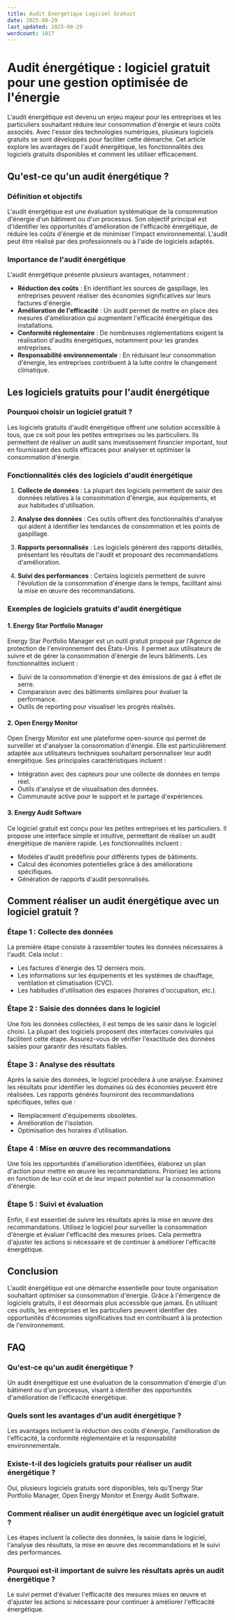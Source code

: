 ```yaml
---
title: Audit Energetique Logiciel Gratuit
date: 2025-08-29
last_updated: 2025-08-29
wordcount: 1017
---
```


# Audit énergétique : logiciel gratuit pour une gestion optimisée de l'énergie

L'audit énergétique est devenu un enjeu majeur pour les entreprises et les particuliers souhaitant réduire leur consommation d'énergie et leurs coûts associés. Avec l'essor des technologies numériques, plusieurs logiciels gratuits se sont développés pour faciliter cette démarche. Cet article explore les avantages de l'audit énergétique, les fonctionnalités des logiciels gratuits disponibles et comment les utiliser efficacement.

## Qu'est-ce qu'un audit énergétique ?

### Définition et objectifs

L'audit énergétique est une évaluation systématique de la consommation d'énergie d'un bâtiment ou d'un processus. Son objectif principal est d'identifier les opportunités d'amélioration de l'efficacité énergétique, de réduire les coûts d'énergie et de minimiser l'impact environnemental. L'audit peut être réalisé par des professionnels ou à l'aide de logiciels adaptés.

### Importance de l'audit énergétique

L'audit énergétique présente plusieurs avantages, notamment :

- **Réduction des coûts** : En identifiant les sources de gaspillage, les entreprises peuvent réaliser des économies significatives sur leurs factures d'énergie.
- **Amélioration de l'efficacité** : Un audit permet de mettre en place des mesures d'amélioration qui augmentent l'efficacité énergétique des installations.
- **Conformité réglementaire** : De nombreuses réglementations exigent la réalisation d'audits énergétiques, notamment pour les grandes entreprises.
- **Responsabilité environnementale** : En réduisant leur consommation d'énergie, les entreprises contribuent à la lutte contre le changement climatique.

## Les logiciels gratuits pour l'audit énergétique

### Pourquoi choisir un logiciel gratuit ?

Les logiciels gratuits d'audit énergétique offrent une solution accessible à tous, que ce soit pour les petites entreprises ou les particuliers. Ils permettent de réaliser un audit sans investissement financier important, tout en fournissant des outils efficaces pour analyser et optimiser la consommation d'énergie.

### Fonctionnalités clés des logiciels d'audit énergétique

1. **Collecte de données** : La plupart des logiciels permettent de saisir des données relatives à la consommation d'énergie, aux équipements, et aux habitudes d'utilisation.
   
2. **Analyse des données** : Ces outils offrent des fonctionnalités d'analyse qui aident à identifier les tendances de consommation et les points de gaspillage.

3. **Rapports personnalisés** : Les logiciels génèrent des rapports détaillés, présentant les résultats de l'audit et proposant des recommandations d'amélioration.

4. **Suivi des performances** : Certains logiciels permettent de suivre l'évolution de la consommation d'énergie dans le temps, facilitant ainsi la mise en œuvre des recommandations.

### Exemples de logiciels gratuits d'audit énergétique

#### 1. **Energy Star Portfolio Manager**

Energy Star Portfolio Manager est un outil gratuit proposé par l'Agence de protection de l'environnement des États-Unis. Il permet aux utilisateurs de suivre et de gérer la consommation d'énergie de leurs bâtiments. Les fonctionnalités incluent :

- Suivi de la consommation d'énergie et des émissions de gaz à effet de serre.
- Comparaison avec des bâtiments similaires pour évaluer la performance.
- Outils de reporting pour visualiser les progrès réalisés.

#### 2. **Open Energy Monitor**

Open Energy Monitor est une plateforme open-source qui permet de surveiller et d'analyser la consommation d'énergie. Elle est particulièrement adaptée aux utilisateurs techniques souhaitant personnaliser leur audit énergétique. Ses principales caractéristiques incluent :

- Intégration avec des capteurs pour une collecte de données en temps réel.
- Outils d'analyse et de visualisation des données.
- Communauté active pour le support et le partage d'expériences.

#### 3. **Energy Audit Software**

Ce logiciel gratuit est conçu pour les petites entreprises et les particuliers. Il propose une interface simple et intuitive, permettant de réaliser un audit énergétique de manière rapide. Les fonctionnalités incluent :

- Modèles d'audit prédéfinis pour différents types de bâtiments.
- Calcul des économies potentielles grâce à des améliorations spécifiques.
- Génération de rapports d'audit personnalisés.

## Comment réaliser un audit énergétique avec un logiciel gratuit ?

### Étape 1 : Collecte des données

La première étape consiste à rassembler toutes les données nécessaires à l'audit. Cela inclut :

- Les factures d'énergie des 12 derniers mois.
- Les informations sur les équipements et les systèmes de chauffage, ventilation et climatisation (CVC).
- Les habitudes d'utilisation des espaces (horaires d'occupation, etc.).

### Étape 2 : Saisie des données dans le logiciel

Une fois les données collectées, il est temps de les saisir dans le logiciel choisi. La plupart des logiciels proposent des interfaces conviviales qui facilitent cette étape. Assurez-vous de vérifier l'exactitude des données saisies pour garantir des résultats fiables.

### Étape 3 : Analyse des résultats

Après la saisie des données, le logiciel procédera à une analyse. Examinez les résultats pour identifier les domaines où des économies peuvent être réalisées. Les rapports générés fourniront des recommandations spécifiques, telles que :

- Remplacement d'équipements obsolètes.
- Amélioration de l'isolation.
- Optimisation des horaires d'utilisation.

### Étape 4 : Mise en œuvre des recommandations

Une fois les opportunités d'amélioration identifiées, élaborez un plan d'action pour mettre en œuvre les recommandations. Priorisez les actions en fonction de leur coût et de leur impact potentiel sur la consommation d'énergie.

### Étape 5 : Suivi et évaluation

Enfin, il est essentiel de suivre les résultats après la mise en œuvre des recommandations. Utilisez le logiciel pour surveiller la consommation d'énergie et évaluer l'efficacité des mesures prises. Cela permettra d'ajuster les actions si nécessaire et de continuer à améliorer l'efficacité énergétique.

## Conclusion

L'audit énergétique est une démarche essentielle pour toute organisation souhaitant optimiser sa consommation d'énergie. Grâce à l'émergence de logiciels gratuits, il est désormais plus accessible que jamais. En utilisant ces outils, les entreprises et les particuliers peuvent identifier des opportunités d'économies significatives tout en contribuant à la protection de l'environnement.

## FAQ

### Qu'est-ce qu'un audit énergétique ?

Un audit énergétique est une évaluation de la consommation d'énergie d'un bâtiment ou d'un processus, visant à identifier des opportunités d'amélioration de l'efficacité énergétique.

### Quels sont les avantages d'un audit énergétique ?

Les avantages incluent la réduction des coûts d'énergie, l'amélioration de l'efficacité, la conformité réglementaire et la responsabilité environnementale.

### Existe-t-il des logiciels gratuits pour réaliser un audit énergétique ?

Oui, plusieurs logiciels gratuits sont disponibles, tels qu'Energy Star Portfolio Manager, Open Energy Monitor et Energy Audit Software.

### Comment réaliser un audit énergétique avec un logiciel gratuit ?

Les étapes incluent la collecte des données, la saisie dans le logiciel, l'analyse des résultats, la mise en œuvre des recommandations et le suivi des performances.

### Pourquoi est-il important de suivre les résultats après un audit énergétique ?

Le suivi permet d'évaluer l'efficacité des mesures mises en œuvre et d'ajuster les actions si nécessaire pour continuer à améliorer l'efficacité énergétique.